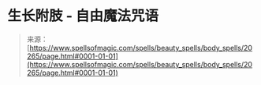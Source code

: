 <!--yml

类别：未分类

日期：2024-06-12 19:03:01

-->

# 生长附肢 - 自由魔法咒语

> 来源：[https://www.spellsofmagic.com/spells/beauty_spells/body_spells/20265/page.html#0001-01-01](https://www.spellsofmagic.com/spells/beauty_spells/body_spells/20265/page.html#0001-01-01)
